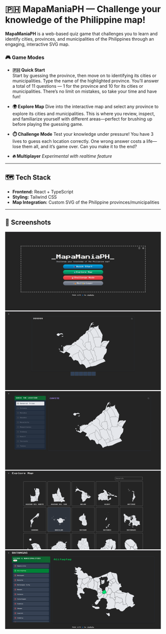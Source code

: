 # 🇵🇭 MapaManiaPH — Challenge your knowledge of the Philippine map!

**MapaManiaPH** is a web-based quiz game that challenges you to learn and identify cities, provinces, and municipalities of the Philippines through an engaging, interactive SVG map.

### 🎮 Game Modes

- **🇵🇭 Quick Start**  
Start by guessing the province, then move on to identifying its cities or municipalities.
Type the name of the highlighted province.
You’ll answer a total of 11 questions — 1 for the province and 10 for its cities or municipalities.
There’s no limit on mistakes, so take your time and have fun! 

- **🌍 Explore Map**
Dive into the interactive map and select any province to explore its cities and municipalities. This is where you review, inspect, and familiarize yourself with different areas—perfect for brushing up before playing the guessing game.

- **⏱️ Challenge Mode**
Test your knowledge under pressure! You have 3 lives to guess each location correctly. One wrong answer costs a life—lose them all, and it’s game over. Can you make it to the end?

- **🔥 Multiplayer** *Experimental with realtime feature*  

---

## 🗺️ Tech Stack

- **Frontend:** React + TypeScript  
- **Styling:** Tailwind CSS  
- **Map Integration:** Custom SVG of the Philippine provinces/municipalities  

---

## 📸 Screenshots
![alt text](screenshot/image-1.png)
![alt text](screenshot/image-2.png)
![alt text](screenshot/image-3.png)
![alt text](screenshot/image-4.png)
![alt text](screenshot/image-5.png)
